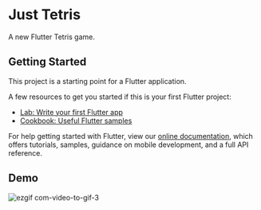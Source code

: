 # Just Tetris

A new Flutter Tetris game.

## Getting Started

This project is a starting point for a Flutter application.

A few resources to get you started if this is your first Flutter project:

- [Lab: Write your first Flutter app](https://flutter.dev/docs/get-started/codelab)
- [Cookbook: Useful Flutter samples](https://flutter.dev/docs/cookbook)

For help getting started with Flutter, view our
[online documentation](https://flutter.dev/docs), which offers tutorials,
samples, guidance on mobile development, and a full API reference.

## Demo

![ezgif com-video-to-gif-3](https://user-images.githubusercontent.com/37973204/95225919-4f348e80-0837-11eb-9f67-c382e6352b5a.gif)
